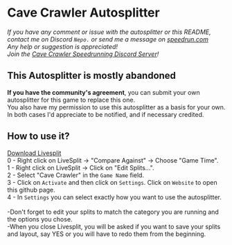 # Cave Crawler Autosplitter

*If you have any comment or issue with the autosplitter or this README, contact me on Discord `Nepo.` or send me a message on [speedrun.com](https://www.speedrun.com/user/Nepo)<br>
Any help or suggestion is appreciated!*<br>
*Join the [Cave Crawler Speedrunning Discord Server](https://discord.com/invite/7dJXAFFHZb)!*

## This Autosplitter is mostly abandoned

**If you have the community's agreement**, you can submit your own autosplitter for this game to replace this one.<br>
You also have my permission to use this autosplitter as a basis for your own.<br>
In both cases I'd appreciate to be notified, and if necessary credited.

## How to use it?

[Download Livesplit](https://livesplit.org/downloads/)<br>
0 - Right click on LiveSplit -> "Compare Against" -> Choose "Game Time".<br>
1 - Right click on LiveSplit -> Click on "Edit Splits...".<br>
2 - Select "Cave Crawler" in the `Game Name` field.<br>
3 - Click on `Activate` and then click on `Settings`. Click on `Website` to open this github page.<br>
4 - In `Settings` you can select exactly how you want to use the autosplitter.
<br>
<br>
-Don't forget to edit your splits to match the category you are running and the options you chose.<br>
-When you close Livesplit, you will be asked if you want to save your splits and layout, say YES or you will have to redo them from the beginning.<br>